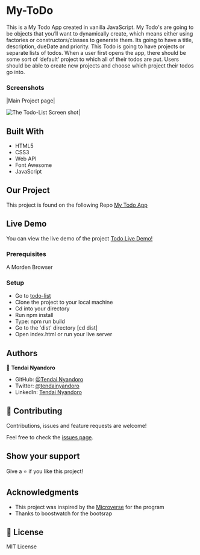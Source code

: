 # My-ToDo

This is a My Todo App created in vanilla JavaScript. My Todo's are going to be objects that you’ll want to dynamically create, which means either using factories or constructors/classes to generate them. Its going to have a title, description, dueDate and priority. This Todo is going to have projects or separate lists of todos. When a user first opens the app, there should be some sort of ‘default’ project to which all of their todos are put. Users should be able to create new projects and choose which project their todos go into.

### Screenshots

|Main Project page|

![The Todo-List Screen shot](https://user-images.githubusercontent.com/30318155/120901480-7dbf6f00-c63b-11eb-8f8f-d2459d6426d8.png)|

## Built With

- HTML5
- CSS3
- Web API
- Font Awesome
- JavaScript

## Our Project

This project is found on the following Repo [My Todo App](https://github.com/tnyandoro/todo-list)

## Live Demo

You can view the live demo of the project [Todo Live Demo!](https://raw.githack.com/tnyandoro/todo-list/feature/todo_feature/index.html)

### Prerequisites

A Morden Browser

### Setup

- Go to [todo-list](https://github.com/tnyandoro/todo-list)
- Clone the project to your local machine
- Cd into your directory
- Run npm install
- Type: npm run build
- Go to the 'dist' directory [cd dist]
- Open index.html or run your live server

## Authors

👤 **Tendai Nyandoro**

- GitHub: [@Tendai Nyandoro](https://github.com/tnyandoro)
- Twitter: [@tendainyandoro](https://twitter.com/tendainyandoro)
- LinkedIn: [Tendai Nyandoro](https://www.linkedin.com/in/tendai-nyandoro/)

## 🤝 Contributing

Contributions, issues and feature requests are welcome!

Feel free to check the [issues page](https://github.com/tnyandoro/todo-list/issues).

## Show your support

Give a ⭐️ if you like this project!

## Acknowledgments

- This project was inspired by the [Microverse](https://www.microverse.org/) for the program
- Thanks to boostwatch for the bootsrap

## 📝 License

MIT License
